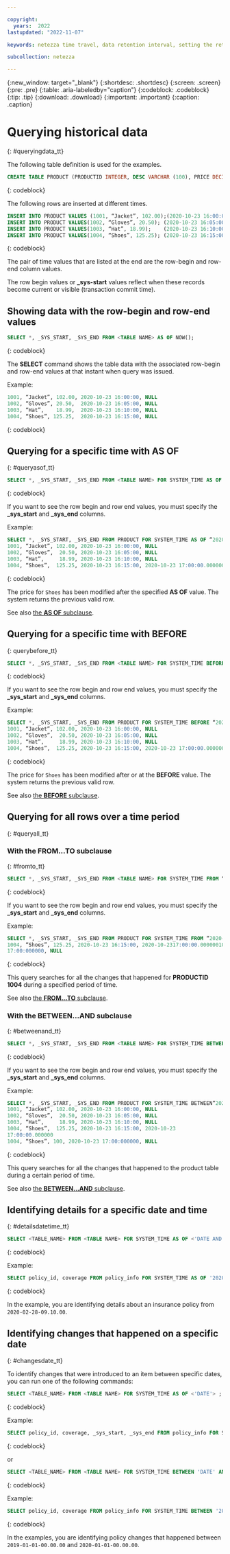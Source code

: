 ```yaml
---

copyright:
  years:  2022
lastupdated: "2022-11-07"

keywords: netezza time travel, data retention interval, setting the retention interval, changing the retention interval

subcollection: netezza

---
```


{:new_window: target="_blank"}
{:shortdesc: .shortdesc}
{:screen: .screen}
{:pre: .pre}
{:table: .aria-labeledby="caption"}
{:codeblock: .codeblock}
{:tip: .tip}
{:download: .download}
{:important: .important}
{:caption: .caption}

# Querying historical data
{: #queryingdata_tt}

The following table definition is used for the examples.

```sql
CREATE TABLE PRODUCT (PRODUCTID INTEGER, DESC VARCHAR (100), PRICE DECIMAL) DATA_VERSION_RETENTION_TIME 30
```
{: codeblock}

The following rows are inserted at different times.

```sql
INSERT INTO PRODUCT VALUES (1001, “Jacket”, 102.00);(2020-10-23 16:00:00, NULL)
INSERT INTO PRODUCT VALUES(1002, “Gloves”, 20.50); (2020-10-23 16:05:00, NULL)
INSERT INTO PRODUCT VALUES(1003, “Hat”, 18.99);    (2020-10-23 16:10:00, NULL)
INSERT INTO PRODUCT VALUES(1004, “Shoes”, 125.25); (2020-10-23 16:15:00, NULL)
```
{: codeblock}

The pair of time values that are listed at the end are the row-begin and row-end column values.

The row begin values or **_sys-start** values reflect when these records become current or visible (transaction commit time).

## Showing data with the row-begin and row-end values

```sql
SELECT *, _SYS_START, _SYS_END FROM <TABLE NAME> AS OF NOW();
```
{: codeblock}

The **SELECT** command shows the table data with the associated row-begin and row-end values at that instant when query was issued.

Example:

```sql
1001, “Jacket”, 102.00, 2020-10-23 16:00:00, NULL
1002, “Gloves”, 20.50,  2020-10-23 16:05:00, NULL
1003, “Hat”,    18.99,  2020-10-23 16:10:00, NULL
1004, “Shoes”, 125.25,  2020-10-23 16:15:00, NULL
```
{: codeblock}

## Querying for a specific time with AS OF
{: #queryasof_tt}

```sql
SELECT *, _SYS_START, _SYS_END FROM <TABLE NAME> FOR SYSTEM_TIME AS OF <"RETENTION_START_TIMESTAMP">
```
{: codeblock}

If you want to see the row begin and row end values, you must specify the **_sys_start** and **_sys_end** columns.

Example:

```sql
SELECT *, _SYS_START, _SYS_END FROM PRODUCT FOR SYSTEM_TIME AS OF “2020-10-23 16:30:00”
1001, “Jacket”, 102.00, 2020-10-23 16:00:00, NULL
1002, “Gloves”,  20.50, 2020-10-23 16:05:00, NULL
1003, “Hat”,     18.99, 2020-10-23 16:10:00, NULL
1004, “Shoes”,  125.25, 2020-10-23 16:15:00, 2020-10-23 17:00:00.000000
```
{: codeblock}

The price for `Shoes` has been modified after the specified **AS OF** value.
The system returns the previous valid row.

See also [the **AS OF** subclause](https://cloud.ibm.com/docs/netezza?topic=netezza-runningqueries_tt).

## Querying for a specific time with BEFORE
{: querybefore_tt}

```sql
SELECT *, _SYS_START, _SYS_END FROM <TABLE NAME> FOR SYSTEM_TIME BEFORE <“RETENTION_START_TIMESTAMP”>
```
{: codeblock}

If you want to see the row begin and row end values, you must specify the **_sys_start** and **_sys_end** columns.

Example:

```sql
SELECT *, _SYS_START, _SYS_END FROM PRODUCT FOR SYSTEM_TIME BEFORE “2020-10-23 17:00:00”
1001, “Jacket”, 102.00, 2020-10-23 16:00:00, NULL
1002, “Gloves”,  20.50, 2020-10-23 16:05:00, NULL
1003, “Hat”,     18.99, 2020-10-23 16:10:00, NULL
1004, “Shoes”,  125.25, 2020-10-23 16:15:00, 2020-10-23 17:00:00.000000
```
{: codeblock}

The price for `Shoes` has been modified after or at the **BEFORE** value.
The system returns the previous valid row.

See also [the **BEFORE** subclause](https://cloud.ibm.com/docs/netezza?topic=netezza-runningqueries_tt).

## Querying for all rows over a time period
{: #queryall_tt}

### With the FROM...TO subclause
{: #fromto_tt}

```sql
SELECT *, _SYS_START, _SYS_END FROM <TABLE NAME> FOR SYSTEM_TIME FROM “<RETENTION_START_TIMESTMAP>” TO “<value2>” WHERE PRODUCTID = <ID>;
```
{: codeblock}

If you want to see the row begin and row end values, you must specify the **_sys_start** and **_sys_end** columns.

Example:

```sql
SELECT *, _SYS_START, _SYS_END FROM PRODUCT FOR SYSTEM_TIME FROM “2020-10-23 16:00:00” TO “2020-10-23 17:10:00” WHERE PRODUCTID = 1004;
1004, “Shoes”, 125.25, 2020-10-23 16:15:00, 2020-10-2317:00:00.0000001004, “Shoes”, 100, 2020-10-23
17:00:000000, NULL
```
{: codeblock}

This query searches for all the changes that happened for **PRODUCTID 1004** during a specified period of time.

See also [the **FROM...TO** subclause](https://cloud.ibm.com/docs/netezza?topic=netezza-runningqueries_tt).


### With the BETWEEN...AND subclause
{: #betweenand_tt}

```sql
SELECT *, _SYS_START, _SYS_END FROM <TABLE NAME> FOR SYSTEM_TIME BETWEEN “<RETENTION_START_TIMETAMP>” AND “<value2>”;
```
{: codeblock}

If you want to see the row begin and row end values, you must specify the **_sys_start** and **_sys_end** columns.

Example:

```sql
SELECT *, _SYS_START, _SYS_END FROM PRODUCT FOR SYSTEM_TIME BETWEEN“2020-10-23 16:00:00” AND“2020-10-23 17:10:00”;
1001, “Jacket”, 102.00, 2020-10-23 16:00:00, NULL
1002, “Gloves”,  20.50, 2020-10-23 16:05:00, NULL
1003, “Hat”,     18.99, 2020-10-23 16:10:00, NULL
1004, “Shoes”,  125.25, 2020-10-23 16:15:00, 2020-10-23
17:00:00.000000
1004, “Shoes”, 100, 2020-10-23 17:00:000000, NULL
```
{: codeblock}

This query searches for all the changes that happened to the product table during a certain period of time.

See also [the **BETWEEN...AND** subclause](https://cloud.ibm.com/docs/netezza?topic=netezza-runningqueries_tt).

## Identifying details for a specific date and time
{: #detailsdatetime_tt}

```sql
SELECT <TABLE_NAME> FROM <TABLE NAME> FOR SYSTEM_TIME AS OF <'DATE AND TIME'> ;
```
{: codeblock}


Example:

```sql
SELECT policy_id, coverage FROM policy_info FOR SYSTEM_TIME AS OF '2020-02-28-09.10.00' ;
```
{: codeblock}

In the example, you are identifying details about an insurance policy from `2020-02-28-09.10.00`.

## Identifying changes that happened on a specific date
{: #changesdate_tt}

To identify changes that were introduced to an item between specific dates, you can run one of the following commands:


```sql
SELECT <TABLE_NAME> FROM <TABLE NAME> FOR SYSTEM_TIME AS OF <'DATE'> ;
```
{: codeblock}

Example:

```sql
SELECT policy_id, coverage, _sys_start, _sys_end FROM policy_info FOR SYSTEM_TIME FROM '2019-01-01-00.00.00' TO '2020-01-01-00.00.00' where policy_id = 'C567' ;
```
{: codeblock}

or

```sql
SELECT <TABLE_NAME> FROM <TABLE NAME> FOR SYSTEM_TIME BETWEEN 'DATE' AND 'DATE' ;
```
{: codeblock}

Example:

```sql
SELECT policy_id, coverage FROM policy_info FOR SYSTEM_TIME BETWEEN '2019-01-01-00.00.00' AND '2020-01-01-00.00.00' ;
```
{: codeblock}

In the examples, you are identifying policy changes that happened between `2019-01-01-00.00.00` and `2020-01-01-00.00.00`.
